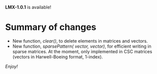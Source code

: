 **LMX-1.0.1** is available!

# Summary of changes #

  * New function, _clear()_, to delete elements in matrices and vectors.
  * New function, _sparsePattern( vector, vector)_, for efficient writing in sparse matrices. At the moment, only implemented in CSC matrices (vectors in Harwell-Boeing format, 1-index).

_Enjoy!_